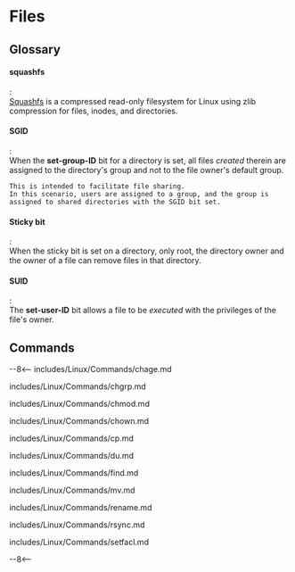 # Files



## Glossary

#### squashfs
:   
    [Squashfs](https://www.kernel.org/doc/html/latest/filesystems/squashfs.html) is a compressed read-only filesystem for Linux using zlib compression for files, inodes, and directories.

#### SGID
:   
    When the **set-group-ID** bit for a directory is set, all files *created* therein are assigned to the directory's group and not to the file owner's default group.
    
    This is intended to facilitate file sharing.
    In this scenario, users are assigned to a group, and the group is assigned to shared directories with the SGID bit set.


#### Sticky bit
:   
    When the sticky bit is set on a directory, only root, the directory owner and the owner of a file can remove files in that directory.

#### SUID
:   
    The **set-user-ID** bit allows a file to be *executed* with the privileges of the file's owner.



## Commands


--8<--
includes/Linux/Commands/chage.md

includes/Linux/Commands/chgrp.md

includes/Linux/Commands/chmod.md

includes/Linux/Commands/chown.md

includes/Linux/Commands/cp.md

includes/Linux/Commands/du.md

includes/Linux/Commands/find.md

includes/Linux/Commands/mv.md

includes/Linux/Commands/rename.md

includes/Linux/Commands/rsync.md

includes/Linux/Commands/setfacl.md

--8<--